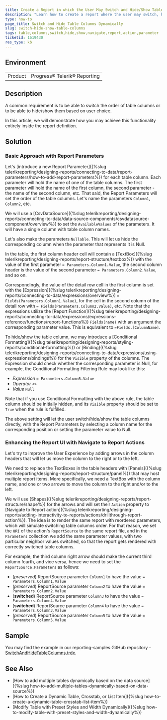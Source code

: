 ```yaml
---
title: Create a Report in which the User May Switch and Hide/Show Table Columns Dynamically
description: "Learn how to create a report where the user may switch, hide and show the table columns dynamically, based on report parameters."
type: how-to
page_title: Switch and Hide Table Columns Dynamically
slug: switch-hide-show-table-columns
tags: table,columns,switch,hide,show,navigate,report,action,parameter
ticketid: 1619430
res_type: kb
---
```


## Environment

<table>
	<tbody>
		<tr>
			<td>Product</td>
			<td>Progress® Telerik® Reporting</td>
		</tr>
	</tbody>
</table>


## Description

A common requirement is to be able to switch the order of table columns or to be able to hide/show them based on user choice.

In this article, we will demonstrate how you may achieve this functionality entirely inside the report definition.

## Solution

### Basic Approach with Report Parameters

Let's [introduce a new Report Parameter]({%slug telerikreporting/designing-reports/connecting-to-data/report-parameters/how-to-add-report-parameters%}) for each table column. Each parameter will hold the name of one of the table columns. The first parameter will hold the name of the first column, the second parameter - the name of the second column, etc. That said, the Report Parameters will set the order of the table columns. Let's name the parameters `Column1`, `Column2`, etc.

We will use a [CsvDataSource]({%slug telerikreporting/designing-reports/connecting-to-data/data-source-components/csvdatasource-component/overview%}) to set the `AvailableValues` of the parameters. It will have a single column with table column names.

Let's also make the parameters `Nullable`. This will let us hide the corresponding column when the parameter that represents it is Null.

In the table, the first column header cell will contain a [TextBox]({%slug telerikreporting/designing-reports/report-structure/textbox%}) with the value of the first parameter `= Parameters.Column1.Value`, the second column header is the value of the second parameter `= Parameters.Column2.Value`, and so on.

Correspondingly, the value of the detail row cell in the first column is set with the [Expression]({%slug telerikreporting/designing-reports/connecting-to-data/expressions/overview%}) `= Fields(Parameters.Column1.Value)`, for the cell in the second column of the detail row with `= Fields(Parameters.Column2.Value)`, etc. Note that the expressions utilize the [Report Function]({%slug telerikreporting/designing-reports/connecting-to-data/expressions/expressions-reference/functions/report-functions%}) `Fields(name)` with an argument the corresponding parameter value. This is equivalent to `=Fields.[ColumnName]`.

To hide/show the table column, we may introduce a [Conditional Formatting]({%slug telerikreporting/designing-reports/styling-reports/conditional-formatting%}) or [Binding]({%slug telerikreporting/designing-reports/connecting-to-data/expressions/using-expressions/bindings%}) for the `Visible` property of the columns. The Expression should check whether the corresponding parameter is Null, for example, the Conditional Formatting Filtering Rule may look like this:

* _Expression_ `= Parameters.Column5.Value`
* _Operator_ `<>`
* _Value_ `Null`

Note that if you use Conditional Formatting with the above rule, the table column should be initially hidden, and its `Visible` property should be set to `True` when the rule is fulfilled.

The above setting will let the user switch/hide/show the table columns directly, with the Report Parameters by selecting a column name for the corresponding position or setting the parameter value to Null.

### Enhancing the Report UI with Navigate to Report Actions

Let's try to improve the User Experience by adding arrows in the column headers that will let us move the column to the right or to the left.

We need to replace the TextBoxes in the table headers with [Panels]({%slug telerikreporting/designing-reports/report-structure/panel%}) that may host multiple report items. More specifically, we need a TextBox with the column name, and one or two arrows to move the column to the right and/or to the left.

We will use [Shapes]({%slug telerikreporting/designing-reports/report-structure/shape%}) for the arrows and will set their `Action` property to [Navigate to Report action]({%slug telerikreporting/designing-reports/adding-interactivity-to-reports/actions/drillthrough-report-action%}). The idea is to render the same report with reordered parameters, which will simulate switching table columns order. For that reason, we set the `URI` of the action's `ReportSource` to the same report file, and in the `Parameters` collection we add the same parameter values, with two particular neighbor values switched, so that the report gets rendered with correctly switched table columns.

For example, the third column right arrow should make the current third column fourth, and vice versa, hence we need to set the `ReportSource.Parameters` as follows:

* (_preserved_) ReportSource parameter `Column1` to have the value `= Parameters.Column1.Value`
* (_preserved_) ReportSource parameter `Column2` to have the value `= Parameters.Column2.Value`
* (__switched__) ReportSource parameter `Column3` to have the value `= Parameters.Column4.Value`
* (__switched__) ReportSource parameter `Column4` to have the value `= Parameters.Column3.Value`
* (_preserved_) ReportSource parameter `Column5` to have the value `= Parameters.Column5.Value`

## Sample

You may find the example in our reporting-samples GitHub repository - [SwitchAndHideTableColumns.trdx](https://github.com/telerik/reporting-samples/blob/master/Sample%20Reports/SwitchAndHideTableColumns.trdx).

## See Also

* [How to add multiple tables dynamically based on the data source]({%slug how-to-add-multiple-tables-dynamically-based-on-data-source%})
* [How to Create a Dynamic Table, Crosstab, or List Item]({%slug how-to-create-a-dynamic-table-crosstab-list-item%})
* [Modify Table with Preset Styles and Width Dynamically]({%slug how-to-modify-table-with-preset-styles-and-width-dynamically%})
